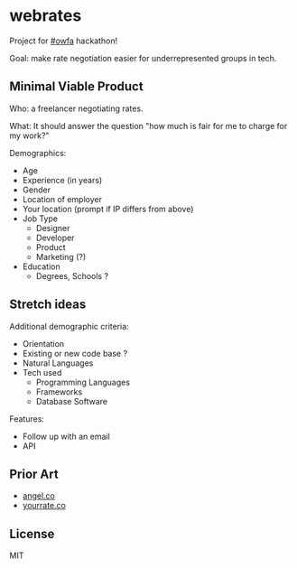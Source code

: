 webrates
========

Project for [#owfa](https://twitter.com/search?q=%23OWFA&src=hash) hackathon!

Goal: make rate negotiation easier for underrepresented groups in tech.


## Minimal Viable Product

Who: a freelancer negotiating rates.

What: It should answer the question "how much is fair for me to charge for my work?"

Demographics:

* Age
* Experience (in years)
* Gender
* Location of employer
* Your location (prompt if IP differs from above)
* Job Type
  - Designer
  - Developer
  - Product
  - Marketing (?)
* Education
  - Degrees, Schools ?


## Stretch ideas

Additional demographic criteria:
* Orientation
* Existing or new code base ?
* Natural Languages
* Tech used
  - Programming Languages
  - Frameworks
  - Database Software

Features:
* Follow up with an email
* API


## Prior Art

* [angel.co](http://angel.co)
* [yourrate.co](http://www.yourrate.co/)

## License
MIT
